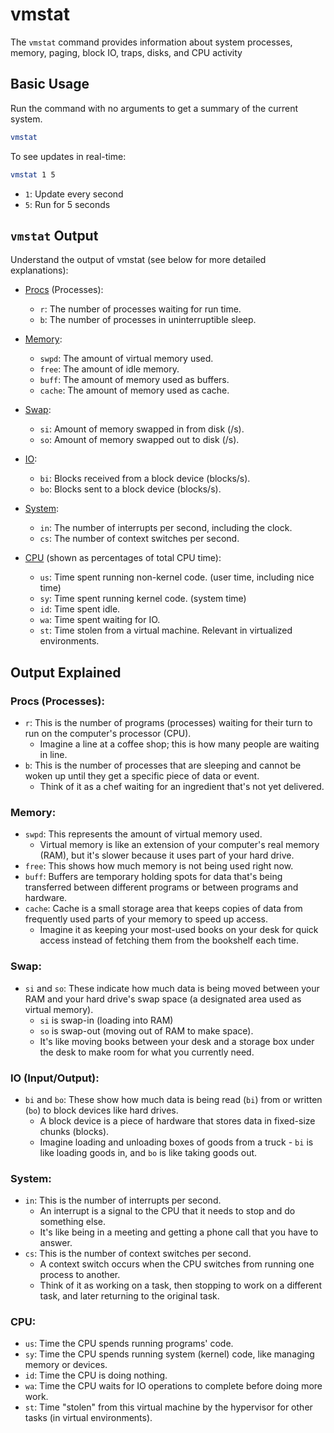
# vmstat

The `vmstat` command provides information about system processes, memory,
paging, block IO, traps, disks, and CPU activity


## Basic Usage

Run the command with no arguments to get a summary of the current system.  
```bash
vmstat
```

To see updates in real-time:
```bash
vmstat 1 5
```
* `1`: Update every second
* `5`: Run for 5 seconds


## `vmstat` Output

Understand the output of vmstat (see below for more detailed explanations):

* [Procs](#procs-processes) (Processes):
    * `r`: The number of processes waiting for run time.
    * `b`: The number of processes in uninterruptible sleep.

* [Memory](#memory):
    * `swpd`: The amount of virtual memory used.
    * `free`: The amount of idle memory.
    * `buff`: The amount of memory used as buffers.
    * `cache`: The amount of memory used as cache.

* [Swap](#swap):
    * `si`: Amount of memory swapped in from disk (/s).
    * `so`: Amount of memory swapped out to disk (/s).

* [IO](#io-inputoutput):
    * `bi`: Blocks received from a block device (blocks/s).
    * `bo`: Blocks sent to a block device (blocks/s).

* [System](#system):
    * `in`: The number of interrupts per second, including the clock.
    * `cs`: The number of context switches per second.

* [CPU](#cpu) (shown as percentages of total CPU time):
    * `us`: Time spent running non-kernel code. (user time, including nice time)
    * `sy`: Time spent running kernel code. (system time)
    * `id`: Time spent idle.
    * `wa`: Time spent waiting for IO.
    * `st`: Time stolen from a virtual machine. Relevant in virtualized environments.


## Output Explained

### Procs (Processes):

* `r`: This is the number of programs (processes) waiting for their turn to run
  on the computer's processor (CPU).  
    * Imagine a line at a coffee shop; this is how many people are waiting in line.
* `b`: This is the number of processes that are sleeping and cannot be woken
  up until they get a specific piece of data or event.  
    * Think of it as a chef waiting for an ingredient that's not yet delivered.

### Memory:

* `swpd`: This represents the amount of virtual memory used.  
    * Virtual memory is like an extension of your computer's real memory (RAM), but
      it's slower because it uses part of your hard drive.
* `free`: This shows how much memory is not being used right now.
* `buff`: Buffers are temporary holding spots for data that's being transferred
  between different programs or between programs and hardware.  
* `cache`: Cache is a small storage area that keeps copies of data from
  frequently used parts of your memory to speed up access.  
    * Imagine it as keeping your most-used books on your desk for quick
      access instead of fetching them from the bookshelf each time.

### Swap:

* `si` and `so`: These indicate how much data is being moved between your
  RAM and your hard drive's swap space (a designated area used as virtual memory).  
    * `si` is swap-in (loading into RAM)
    * `so` is swap-out (moving out of RAM to make space).  
    * It's like moving books between your desk and a storage box under
      the desk to make room for what you currently need.

### IO (Input/Output):

* `bi` and `bo`: These show how much data is being read (`bi`) from
  or written (`bo`) to block devices like hard drives.  
    * A block device is a piece of hardware that stores data in fixed-size chunks (blocks).  
    * Imagine loading and unloading boxes of goods from a truck - `bi` is like
      loading goods in, and `bo` is like taking goods out.

### System:

* `in`: This is the number of interrupts per second.  
    * An interrupt is a signal to the CPU that it needs to stop and do something else.  
    * It's like being in a meeting and getting a phone call that you have to answer.
* `cs`: This is the number of context switches per second.  
    * A context switch occurs when the CPU switches from running one process to another.  
    * Think of it as working on a task, then stopping to work on a different task, and
      later returning to the original task.

### CPU:

* `us`: Time the CPU spends running programs' code.
* `sy`: Time the CPU spends running system (kernel) code, like managing memory or devices.
* `id`: Time the CPU is doing nothing.
* `wa`: Time the CPU waits for IO operations to complete before doing more work.
* `st`: Time "stolen" from this virtual machine by the hypervisor for other tasks (in virtual environments).



